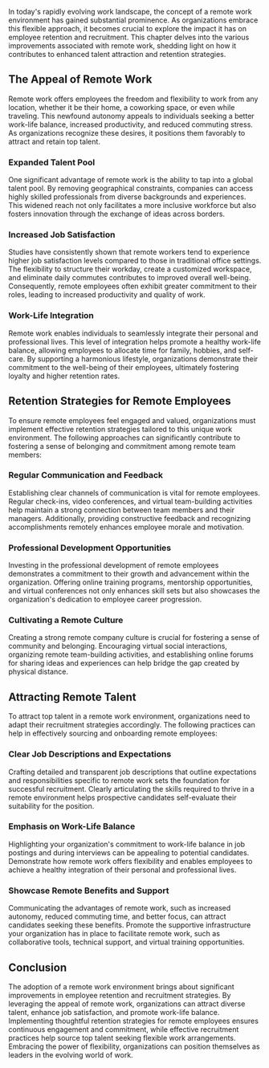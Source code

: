 
In today's rapidly evolving work landscape, the concept of a remote work environment has gained substantial prominence. As organizations embrace this flexible approach, it becomes crucial to explore the impact it has on employee retention and recruitment. This chapter delves into the various improvements associated with remote work, shedding light on how it contributes to enhanced talent attraction and retention strategies.

The Appeal of Remote Work
-------------------------

Remote work offers employees the freedom and flexibility to work from any location, whether it be their home, a coworking space, or even while traveling. This newfound autonomy appeals to individuals seeking a better work-life balance, increased productivity, and reduced commuting stress. As organizations recognize these desires, it positions them favorably to attract and retain top talent.

### Expanded Talent Pool

One significant advantage of remote work is the ability to tap into a global talent pool. By removing geographical constraints, companies can access highly skilled professionals from diverse backgrounds and experiences. This widened reach not only facilitates a more inclusive workforce but also fosters innovation through the exchange of ideas across borders.

### Increased Job Satisfaction

Studies have consistently shown that remote workers tend to experience higher job satisfaction levels compared to those in traditional office settings. The flexibility to structure their workday, create a customized workspace, and eliminate daily commutes contributes to improved overall well-being. Consequently, remote employees often exhibit greater commitment to their roles, leading to increased productivity and quality of work.

### Work-Life Integration

Remote work enables individuals to seamlessly integrate their personal and professional lives. This level of integration helps promote a healthy work-life balance, allowing employees to allocate time for family, hobbies, and self-care. By supporting a harmonious lifestyle, organizations demonstrate their commitment to the well-being of their employees, ultimately fostering loyalty and higher retention rates.

Retention Strategies for Remote Employees
-----------------------------------------

To ensure remote employees feel engaged and valued, organizations must implement effective retention strategies tailored to this unique work environment. The following approaches can significantly contribute to fostering a sense of belonging and commitment among remote team members:

### Regular Communication and Feedback

Establishing clear channels of communication is vital for remote employees. Regular check-ins, video conferences, and virtual team-building activities help maintain a strong connection between team members and their managers. Additionally, providing constructive feedback and recognizing accomplishments remotely enhances employee morale and motivation.

### Professional Development Opportunities

Investing in the professional development of remote employees demonstrates a commitment to their growth and advancement within the organization. Offering online training programs, mentorship opportunities, and virtual conferences not only enhances skill sets but also showcases the organization's dedication to employee career progression.

### Cultivating a Remote Culture

Creating a strong remote company culture is crucial for fostering a sense of community and belonging. Encouraging virtual social interactions, organizing remote team-building activities, and establishing online forums for sharing ideas and experiences can help bridge the gap created by physical distance.

Attracting Remote Talent
------------------------

To attract top talent in a remote work environment, organizations need to adapt their recruitment strategies accordingly. The following practices can help in effectively sourcing and onboarding remote employees:

### Clear Job Descriptions and Expectations

Crafting detailed and transparent job descriptions that outline expectations and responsibilities specific to remote work sets the foundation for successful recruitment. Clearly articulating the skills required to thrive in a remote environment helps prospective candidates self-evaluate their suitability for the position.

### Emphasis on Work-Life Balance

Highlighting your organization's commitment to work-life balance in job postings and during interviews can be appealing to potential candidates. Demonstrate how remote work offers flexibility and enables employees to achieve a healthy integration of their personal and professional lives.

### Showcase Remote Benefits and Support

Communicating the advantages of remote work, such as increased autonomy, reduced commuting time, and better focus, can attract candidates seeking these benefits. Promote the supportive infrastructure your organization has in place to facilitate remote work, such as collaborative tools, technical support, and virtual training opportunities.

Conclusion
----------

The adoption of a remote work environment brings about significant improvements in employee retention and recruitment strategies. By leveraging the appeal of remote work, organizations can attract diverse talent, enhance job satisfaction, and promote work-life balance. Implementing thoughtful retention strategies for remote employees ensures continuous engagement and commitment, while effective recruitment practices help source top talent seeking flexible work arrangements. Embracing the power of flexibility, organizations can position themselves as leaders in the evolving world of work.
